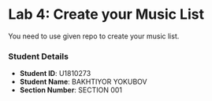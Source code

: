 # Lab 4: Create your Music List

You need to use given repo to create your music list.

### Student Details

- **Student ID**: U1810273
- **Student Name**: BAKHTIYOR YOKUBOV
- **Section Number**: SECTION 001
